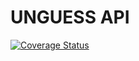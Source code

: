 # UNGUESS API

[![Coverage Status](https://coveralls.io/repos/github/AppQuality/unguess-api/badge.svg?branch=develop)](https://coveralls.io/github/AppQuality/unguess-api?branch=develop)
